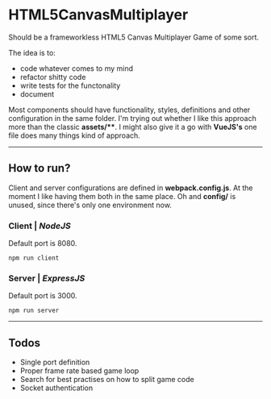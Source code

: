# HTML5CanvasMultiplayer
Should be a frameworkless HTML5 Canvas Multiplayer Game of some sort.

The idea is to:
* code whatever comes to my mind
* refactor shitty code
* write tests for the functonality
* document

Most components should have functionality, styles, definitions and other configuration in the same folder. I'm trying out whether I like this approach more than the classic **assets/\*\***. I might also give it a go with **VueJS's** one file does many things kind of approach.

----
## How to run?
Client and server configurations are defined in **webpack.config.js**. At the moment I like having them both in the same place. Oh and **config/** is unused, since there's only one environment now.

### Client | *NodeJS*
Default port is 8080.
````
npm run client
````

### Server | *ExpressJS*
Default port is 3000.
````
npm run server
````

----
## Todos
* Single port definition
* Proper frame rate based game loop
* Search for best practises on how to split game code
* Socket authentication
